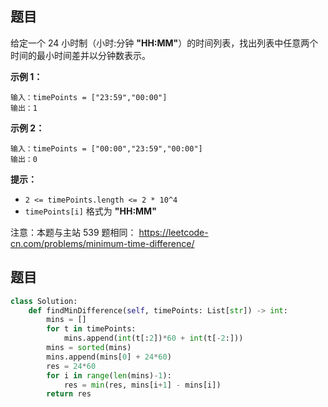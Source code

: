 ## 题目

给定一个 24 小时制（小时:分钟 **"HH:MM"**）的时间列表，找出列表中任意两个时间的最小时间差并以分钟数表示。

 

**示例 1：**

```
输入：timePoints = ["23:59","00:00"]
输出：1
```

**示例 2：**

```
输入：timePoints = ["00:00","23:59","00:00"]
输出：0
```

 

**提示：**

- `2 <= timePoints.length <= 2 * 10^4`
- `timePoints[i]` 格式为 **"HH:MM"**



注意：本题与主站 539 题相同： https://leetcode-cn.com/problems/minimum-time-difference/





## 题目

```python
class Solution:
    def findMinDifference(self, timePoints: List[str]) -> int:
        mins = []
        for t in timePoints:
            mins.append(int(t[:2])*60 + int(t[-2:]))
        mins = sorted(mins)
        mins.append(mins[0] + 24*60)
        res = 24*60
        for i in range(len(mins)-1):
            res = min(res, mins[i+1] - mins[i])
        return res
```

